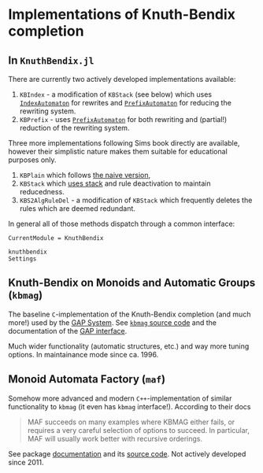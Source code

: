 # Implementations of Knuth-Bendix completion

## In `KnuthBendix.jl`

There are currently two actively developed implementations available:
1. `KBIndex` - a modification of `KBStack` (see below) which uses
   [`IndexAutomaton`](@ref "Using index automaton") for rewrites and
   [`PrefixAutomaton`](@ref "Using prefix automaton") for reducing
   the rewriting system.
2. `KBPrefix` - uses [`PrefixAutomaton`](@ref "Using prefix automaton")
   for both rewriting and (partial!) reduction of the rewriting system.

Three more implementations following Sims book directly are available,
however their simplistic nature makes them suitable for educational purposes only.
1. `KBPlain` which follows [the naive version](@ref "Naive"),
2. `KBStack` which [uses stack](@ref "Using a stack") and rule
   deactivation to maintain reducedness.
3. `KBS2AlgRuleDel` - a modification of `KBStack` which frequently deletes
   the rules which are deemed redundant.

In general all of those methods dispatch through a common interface:

```@meta
CurrentModule = KnuthBendix
```

```@docs
knuthbendix
Settings
```

## Knuth-Bendix on Monoids and Automatic Groups (`kbmag`)

The baseline `C`-implementation of the Knuth-Bendix completion (and much more!)
used by the [GAP System](https://www.gap-system.org/).
See [`kbmag` source code](https://github.com/gap-packages/kbmag) and the
documentation of the
[GAP interface](https://gap-packages.github.io/kbmag/doc/chap0_mj.html).

Much wider functionality (automatic structures, etc.) and way more tuning
options. In maintainance mode since ca. 1996.

## Monoid Automata Factory (`maf`)

Somehow more advanced and modern `C++`-implementation of similar functionality
to `kbmag` (it even has `kbmag` interface!).
According to their docs

> MAF succeeds on many examples where KBMAG either fails, or requires a very
> careful selection of options to succeed. In particular, MAF will usually work
> better with recursive orderings.

See package
[documentation](https://maffsa.sourceforge.net/) and its
[source code](https://sourceforge.net/p/maffsa/code/HEAD/tree/).
Not actively developed since 2011.

